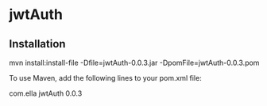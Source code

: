 # jwtAuth

## Installation
  mvn install:install-file -Dfile=jwtAuth-0.0.3.jar -DpomFile=jwtAuth-0.0.3.pom
  
To use Maven, add the following lines to your pom.xml file:

  <project>
    <dependencies>
      <dependency>
        <groupId>com.ella</groupId>
        <artifactId>jwtAuth</artifactId>
        <version>0.0.3</version>
      </dependency>
    </dependencies>
  </project>
  
